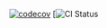 
[![codecov](https://codecov.io/gh/kvadevack/site/branch/master/graph/badge.svg)](https://codecov.io/gh/kvadevack/site) [![CI Status](https://github.com/kvadevack/site/workflows/CI/badge.svg)
